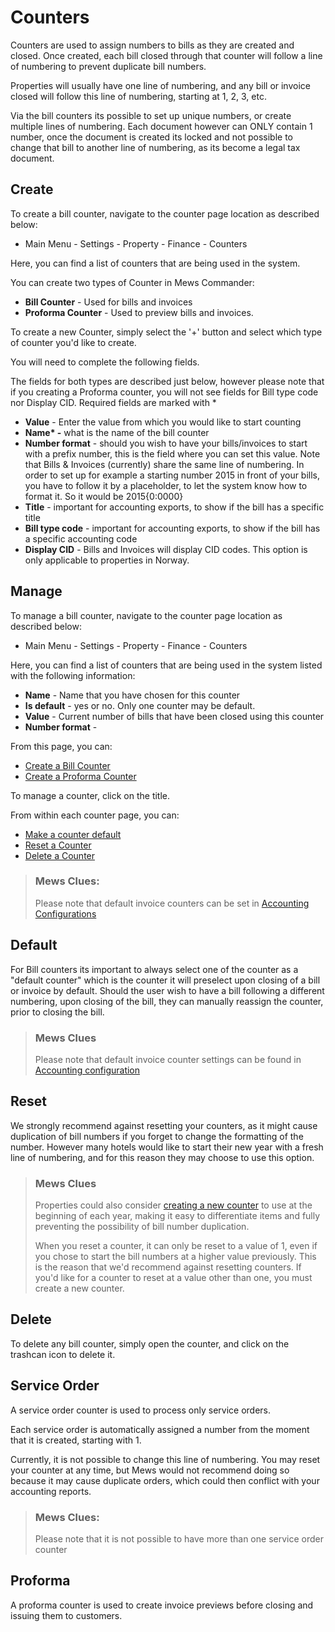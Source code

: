 # Counters

Counters are used to assign numbers to bills as they are created and closed. Once created, each bill closed through that counter will follow a line of numbering to prevent duplicate bill numbers.

Properties will usually have one line of numbering, and any bill or invoice closed will follow this line of numbering, starting at 1, 2, 3, etc.

Via the bill counters its possible to set up unique numbers, or create multiple lines of numbering. Each document however can ONLY contain 1 number, once the document is created its locked and not possible to change that bill to another line of numbering, as its become a legal tax document.

## Create

To create a bill counter, navigate to the counter page location as described below:

* Main Menu - Settings - Property - Finance - Counters

Here, you can find a list of counters that are being used in the system.

You can create two types of Counter in Mews Commander:

* **Bill Counter** - Used for bills and invoices
* **Proforma Counter** - Used to preview bills and invoices. 

To create a new Counter, simply select the '+' button and select which type of counter you'd like to create.

You will need to complete the following fields.

The fields for both types are described just below, however please note that if you creating a Proforma counter, you will not see fields for Bill type code nor Display CID. Required fields are marked with \*

* **Value** - Enter the value from which you would like to start counting
* **Name\* -** what is the name of the bill counter
* **Number format** - should you wish to have your bills/invoices to start with a prefix number, this is the field where you can set this value. Note that Bills & Invoices \(currently\) share the same line of numbering. In order to set up for example a starting number 2015 in front of your bills, you have to follow it by a placeholder, to let the system know how to format it. So it would be 2015{0:0000}
* **Title** - important for accounting exports, to show if the bill has a specific title
* **Bill type code** - important for accounting exports, to show if the bill has a specific accounting code
* **Display CID** - Bills and Invoices will display CID codes. This option is only applicable to properties in Norway.

## Manage

To manage a bill counter, navigate to the counter page location as described below:

* Main Menu - Settings - Property - Finance - Counters

Here, you can find a list of counters that are being used in the system listed with the following information:

* **Name** - Name that you have chosen for this counter
* **Is default** - yes or no. Only one counter may be default. 
* **Value** - Current number of bills that have been closed using this counter
* **Number format** - 

From this page, you can:

* [Create a Bill Counter]()
* [Create a Proforma Counter]()

To manage a counter, click on the title.

From within each counter page, you can:

* [Make a counter default]()
* [Reset a Counter]()
* [Delete a Counter]()

> ### Mews Clues:
>
> Please note that default invoice counters can be set in [Accounting Configurations](accounting-configuration.md)

## Default

For Bill counters its important to always select one of the counter as a "default counter" which is the counter it will preselect upon closing of a bill or invoice by default. Should the user wish to have a bill following a different numbering, upon closing of the bill, they can manually reassign the counter, prior to closing the bill.

> ### Mews Clues
>
> Please note that default invoice counter settings can be found in [Accounting configuration](accounting-configuration.md)

## Reset

We strongly recommend against resetting your counters, as it might cause duplication of bill numbers if you forget to change the formatting of the number. However many hotels would like to start their new year with a fresh line of numbering, and for this reason they may choose to use this option.

> ### Mews Clues
>
> Properties could also consider [creating a new counter]() to use at the beginning of each year, making it easy to differentiate items and fully preventing the possibility of bill number duplication.
>
> When you reset a counter, it can only be reset to a value of 1, even if you chose to start the bill numbers at a higher value previously. This is the reason that we'd recommend against resetting counters. If you'd like for a counter to reset at a value other than one, you must create a new counter.

## Delete

To delete any bill counter, simply open the counter, and click on the trashcan icon to delete it.

## Service Order

A service order counter is used to process only service orders.

Each service order is automatically assigned a number from the moment that it is created, starting with 1.

Currently, it is not possible to change this line of numbering. You may reset your counter at any time, but Mews would not recommend doing so because it may cause duplicate orders, which could then conflict with your accounting reports.

> ### Mews Clues:
>
> Please note that it is not possible to have more than one service order counter

## Proforma

A proforma counter is used to create invoice previews before closing and issuing them to customers.
